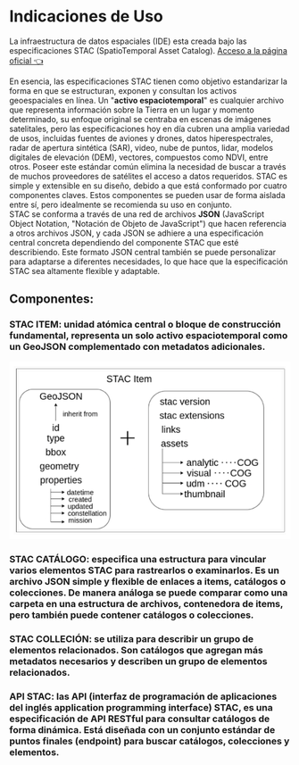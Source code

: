 # Indicaciones de Uso

La infraestructura de datos espaciales (IDE) esta creada bajo las especificaciones STAC (SpatioTemporal Asset Catalog). [Acceso a la página oficial 👈](https://stacspec.org/en/)

En esencia, las especificaciones STAC tienen como objetivo estandarizar la forma en que se estructuran, exponen y consultan los activos geoespaciales en línea. Un "**activo espaciotemporal**" es cualquier archivo que representa información sobre la Tierra en un lugar y momento determinado, su enfoque original se centraba en escenas de imágenes satelitales, pero las especificaciones hoy en día cubren una amplia variedad de usos, incluidas fuentes de aviones y drones, datos hiperespectrales, radar de apertura sintética (SAR), video, nube de puntos, lidar, modelos digitales de elevación (DEM), vectores, compuestos como NDVI, entre otros.
Poseer este estándar común elimina la necesidad de buscar a través de muchos proveedores de satélites el acceso a datos requeridos.
STAC es simple y extensible en su diseño, debido a que está conformado por cuatro componentes claves. Estos componentes se pueden usar de forma aislada entre sí, pero idealmente se recomienda su uso en conjunto.<br>
STAC se conforma a través de una red de archivos **JSON** (JavaScript Object Notation, "Notación de Objeto de JavaScript") que hacen referencia a otros archivos JSON, y cada JSON se adhiere a una especificación central concreta dependiendo del componente STAC que esté describiendo. Este formato JSON central también se puede personalizar para adaptarse a diferentes necesidades, lo que hace que la especificación STAC sea altamente flexible y adaptable.

## Componentes:

### **STAC ITEM**: unidad atómica central o bloque de construcción fundamental, representa un solo activo espaciotemporal como un GeoJSON complementado con metadatos adicionales. <br>

![item](https://github.com/IDE-FCyT/IDE-FCyT/blob/7977f3ffb6e2edd13935bebdfcf11cccf2807cb4/images/item.png)


### **STAC CATÁLOGO**: especifica una estructura para vincular varios elementos STAC para rastrearlos o examinarlos. Es un archivo JSON simple y flexible de enlaces a items, catálogos o colecciones. De manera análoga se puede comparar como una carpeta en una estructura de archivos, contenedora de items, pero también puede contener catálogos o colecciones.<br>

### **STAC COLLECIÓN**: se utiliza para describir un grupo de elementos relacionados. Son catálogos que agregan más metadatos necesarios y describen un grupo de elementos relacionados. <br>

### **API STAC**: las API (interfaz de programación de aplicaciones del inglés application programming interface) STAC, es una especificación de API RESTful para consultar catálogos de forma dinámica. Está diseñada con un conjunto estándar de puntos finales (endpoint) para buscar catálogos, colecciones y elementos.

